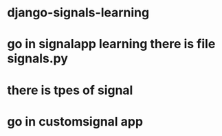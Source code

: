 # django-signals-learning

# go in signalapp learning there is file signals.py 
# there is tpes of signal 

# go in customsignal app 